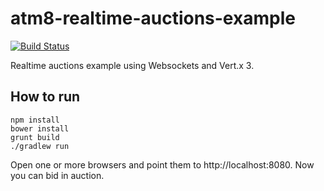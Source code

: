 # atm8-realtime-auctions-example

[![Build Status](https://travis-ci.org/mwarc/atm8-realtime-auctions-example.svg?branch=master)](https://travis-ci.org/mwarc/atm8-realtime-auctions-example)

Realtime auctions example using Websockets and Vert.x 3.

## How to run

    npm install
    bower install
    grunt build
    ./gradlew run

Open one or more browsers and point them to http://localhost:8080. Now you can bid in auction.

